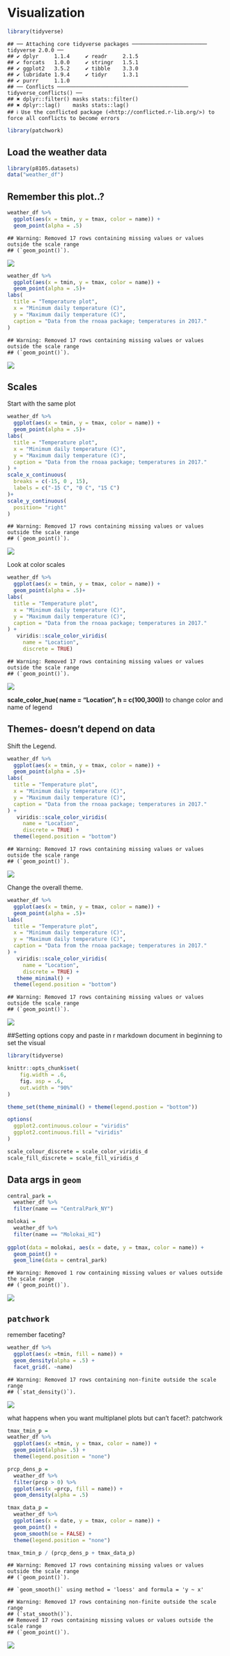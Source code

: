 Visualization
================

``` r
library(tidyverse)
```

    ## ── Attaching core tidyverse packages ──────────────────────── tidyverse 2.0.0 ──
    ## ✔ dplyr     1.1.4     ✔ readr     2.1.5
    ## ✔ forcats   1.0.0     ✔ stringr   1.5.1
    ## ✔ ggplot2   3.5.2     ✔ tibble    3.3.0
    ## ✔ lubridate 1.9.4     ✔ tidyr     1.3.1
    ## ✔ purrr     1.1.0     
    ## ── Conflicts ────────────────────────────────────────── tidyverse_conflicts() ──
    ## ✖ dplyr::filter() masks stats::filter()
    ## ✖ dplyr::lag()    masks stats::lag()
    ## ℹ Use the conflicted package (<http://conflicted.r-lib.org/>) to force all conflicts to become errors

``` r
library(patchwork)
```

## Load the weather data

``` r
library(p8105.datasets)
data("weather_df")
```

## Remember this plot..?

``` r
weather_df %>% 
  ggplot(aes(x = tmin, y = tmax, color = name)) +
  geom_point(alpha = .5)
```

    ## Warning: Removed 17 rows containing missing values or values outside the scale range
    ## (`geom_point()`).

![](viz_and_eda2_files/figure-gfm/unnamed-chunk-2-1.png)<!-- -->

``` r
weather_df %>% 
  ggplot(aes(x = tmin, y = tmax, color = name)) +
  geom_point(alpha = .5)+
labs(
  title = "Temperature plot",
  x = "Minimum daily temperature (C)",
  y = "Maximum daily temperature (C)",
  caption = "Data from the rnoaa package; temperatures in 2017."
)
```

    ## Warning: Removed 17 rows containing missing values or values outside the scale range
    ## (`geom_point()`).

![](viz_and_eda2_files/figure-gfm/unnamed-chunk-3-1.png)<!-- -->

## Scales

Start with the same plot

``` r
weather_df %>% 
  ggplot(aes(x = tmin, y = tmax, color = name)) +
  geom_point(alpha = .5)+
labs(
  title = "Temperature plot",
  x = "Minimum daily temperature (C)",
  y = "Maximum daily temperature (C)",
  caption = "Data from the rnoaa package; temperatures in 2017."
) +
scale_x_continuous(
  breaks = c(-15, 0 , 15),
  labels = c("-15 C", "0 C", "15 C")
)+
scale_y_continuous(
  position= "right"
)
```

    ## Warning: Removed 17 rows containing missing values or values outside the scale range
    ## (`geom_point()`).

![](viz_and_eda2_files/figure-gfm/unnamed-chunk-4-1.png)<!-- -->

Look at color scales

``` r
weather_df %>% 
  ggplot(aes(x = tmin, y = tmax, color = name)) +
  geom_point(alpha = .5)+
labs(
  title = "Temperature plot",
  x = "Minimum daily temperature (C)",
  y = "Maximum daily temperature (C)",
  caption = "Data from the rnoaa package; temperatures in 2017."
) +
   viridis::scale_color_viridis(
     name = "Location",
     discrete = TRUE)
```

    ## Warning: Removed 17 rows containing missing values or values outside the scale range
    ## (`geom_point()`).

![](viz_and_eda2_files/figure-gfm/unnamed-chunk-5-1.png)<!-- -->

**scale_color_hue( name = “Location”, h = c(100,300))** to change color
and name of legend

## Themes- doesn’t depend on data

Shift the Legend.

``` r
weather_df %>% 
  ggplot(aes(x = tmin, y = tmax, color = name)) +
  geom_point(alpha = .5)+
labs(
  title = "Temperature plot",
  x = "Minimum daily temperature (C)",
  y = "Maximum daily temperature (C)",
  caption = "Data from the rnoaa package; temperatures in 2017."
) +
   viridis::scale_color_viridis(
     name = "Location",
     discrete = TRUE) +
  theme(legend.position = "bottom")
```

    ## Warning: Removed 17 rows containing missing values or values outside the scale range
    ## (`geom_point()`).

![](viz_and_eda2_files/figure-gfm/unnamed-chunk-6-1.png)<!-- -->

Change the overall theme.

``` r
weather_df %>% 
  ggplot(aes(x = tmin, y = tmax, color = name)) +
  geom_point(alpha = .5)+
labs(
  title = "Temperature plot",
  x = "Minimum daily temperature (C)",
  y = "Maximum daily temperature (C)",
  caption = "Data from the rnoaa package; temperatures in 2017."
) +
   viridis::scale_color_viridis(
     name = "Location",
     discrete = TRUE) +
   theme_minimal() +
  theme(legend.position = "bottom")
```

    ## Warning: Removed 17 rows containing missing values or values outside the scale range
    ## (`geom_point()`).

![](viz_and_eda2_files/figure-gfm/unnamed-chunk-7-1.png)<!-- -->

\##Setting options copy and paste in r markdown document in beginning to
set the visual

``` r
library(tidyverse)

knittr::opts_chunk$set(
    fig.width = .6,
    fig. asp = .6,
    out.width = "90%"
)

theme_set(theme_minimal() + theme(legend.postion = "bottom"))

options(
  ggplot2.continuous.colour = "viridis"
  ggplot2.continuous.fill = "viridis"
)

scale_colour_discrete = scale_color_viridis_d
scale_fill_discrete = scale_fill_viridis_d
```

## Data args in `geom`

``` r
central_park = 
  weather_df %>% 
  filter(name == "CentralPark_NY")

molokai =
  weather_df %>% 
  filter(name == "Molokai_HI")
  
ggplot(data = molokai, aes(x = date, y = tmax, color = name)) +
  geom_point() +
  geom_line(data = central_park)
```

    ## Warning: Removed 1 row containing missing values or values outside the scale range
    ## (`geom_point()`).

![](viz_and_eda2_files/figure-gfm/unnamed-chunk-9-1.png)<!-- -->

## `patchwork`

remember faceting?

``` r
weather_df %>% 
  ggplot(aes(x =tmin, fill = name)) +
  geom_density(alpha = .5) +
  facet_grid(. ~name)
```

    ## Warning: Removed 17 rows containing non-finite outside the scale range
    ## (`stat_density()`).

![](viz_and_eda2_files/figure-gfm/unnamed-chunk-10-1.png)<!-- -->

what happens when you want multiplanel plots but can’t facet?: patchwork

``` r
tmax_tmin_p =
weather_df %>% 
  ggplot(aes(x =tmin, y = tmax, color = name)) +
  geom_point(alpha= .5) +
  theme(legend.position = "none")

prcp_dens_p =
  weather_df %>% 
  filter(prcp > 0) %>% 
  ggplot(aes(x =prcp, fill = name)) +
  geom_density(alpha = .5)

tmax_data_p =
  weather_df %>% 
  ggplot(aes(x = date, y = tmax, color = name)) +
  geom_point() +
  geom_smooth(se = FALSE) +
  theme(legend.position = "none")

tmax_tmin_p / (prcp_dens_p + tmax_data_p)
```

    ## Warning: Removed 17 rows containing missing values or values outside the scale range
    ## (`geom_point()`).

    ## `geom_smooth()` using method = 'loess' and formula = 'y ~ x'

    ## Warning: Removed 17 rows containing non-finite outside the scale range
    ## (`stat_smooth()`).
    ## Removed 17 rows containing missing values or values outside the scale range
    ## (`geom_point()`).

![](viz_and_eda2_files/figure-gfm/unnamed-chunk-11-1.png)<!-- -->
